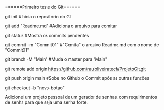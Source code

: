 ======Primeiro teste do Git======

git init #Inicia o repositório do Git

git add "Readme.md" #Adiciona o arquivo para comitar

git status #Mostra os commits pendentes

git commit -m "Commit01" #"Comita" o arquivo Readme.md com o nome de "Commit01"

git branch -M "Main" #Muda o master para "Main"

git remote add origin https://github.com/rauloliveiratech/ProjetoGit.git

git push origin main #Sobe no Github o Commit após as outras funções

git checkout -b "novo-botao"

Adicionei um projeto pessoal de um gerador de senhas, com requirimentos de senha para que seja uma senha forte.